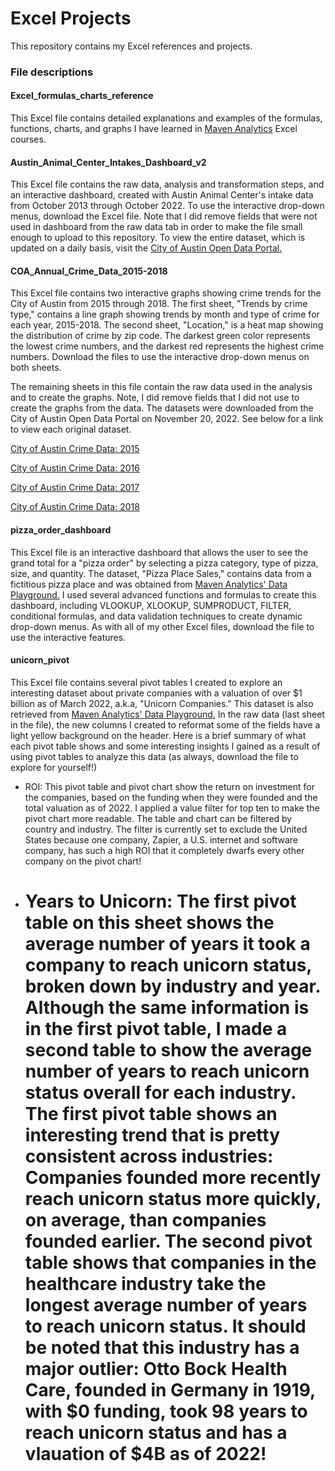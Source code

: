 # Excel Projects

This repository contains my Excel references and projects. 

### File descriptions

#### Excel_formulas_charts_reference
This Excel file contains detailed explanations and examples of the formulas, functions, charts, and graphs I have learned in [Maven Analytics](https://www.mavenanalytics.io) Excel courses. 

#### Austin_Animal_Center_Intakes_Dashboard_v2
This Excel file contains the raw data, analysis and transformation steps, and an interactive dashboard, created with Austin Animal Center's intake data from October 2013 through October 2022. To use the interactive drop-down menus, download the Excel file. Note that I did remove fields that were not used in dashboard from the raw data tab in order to make the file small enough to upload to this repository. To view the entire dataset, which is updated on a daily basis, visit the [City of Austin Open Data Portal.](https://data.austintexas.gov/Health-and-Community-Services/Austin-Animal-Center-Intakes/wter-evkm)

#### COA_Annual_Crime_Data_2015-2018
This Excel file contains two interactive graphs showing crime trends for the City of Austin from 2015 through 2018. The first sheet, "Trends by crime type," contains a line graph showing trends by month and type of crime for each year, 2015-2018. The second sheet, "Location," is a heat map showing the distribution of crime by zip code. The darkest green color represents the lowest crime numbers, and the darkest red represents the highest crime numbers. Download the files to use the interactive drop-down menus on both sheets. 

The remaining sheets in this file contain the raw data used in the analysis and to create the graphs. Note, I did remove fields that I did not use to create the graphs from the data. The datasets were downloaded from the City of Austin Open Data Portal on November 20, 2022. See below for a link to view each original dataset. 

[City of Austin Crime Data: 2015](https://data.austintexas.gov/Public-Safety/Annual-Crime-Dataset-2015/spbg-9v94)

[City of Austin Crime Data: 2016](https://data.austintexas.gov/Public-Safety/2016-Annual-Crime-Data/8iue-zpf6)

[City of Austin Crime Data: 2017](https://data.austintexas.gov/Public-Safety/2017-Annual-Crime/3t4q-mqs5)

[City of Austin Crime Data: 2018](https://data.austintexas.gov/Public-Safety/2018-Annual-Crime/pgvh-cpyq)

#### pizza_order_dashboard
This Excel file is an interactive dashboard that allows the user to see the grand total for a "pizza order" by selecting a pizza category, type of pizza, size, and quantity. The dataset, "Pizza Place Sales," contains data from a fictitious pizza place and was obtained from [Maven Analytics' Data Playground.](https://www.mavenanalytics.io/data-playground) I used several advanced functions and formulas to create this dashboard, including VLOOKUP, XLOOKUP, SUMPRODUCT, FILTER, conditional formulas, and data validation techniques to create dynamic drop-down menus. As with all of my other Excel files, download the file to use the interactive features. 

#### unicorn_pivot
This Excel file contains several pivot tables I created to explore an interesting dataset about private companies with a valuation of over $1 billion as of March 2022, a.k.a, "Unicorn Companies." This dataset is also retrieved from [Maven Analytics' Data Playground.](https://app.mavenanalytics.io/datasets?page=2) 
In the raw data (last sheet in the file), the new columns I created to reformat some of the fields have a light yellow background on the header. 
Here is a brief summary of what each pivot table shows and some interesting insights I gained as a result of using pivot tables to analyze this data (as always, download the file to explore for yourself!)
* ROI: This pivot table and pivot chart show the return on investment for the companies, based on the funding when they were founded and the total valuation as of 2022. I applied a value filter for top ten to make the pivot chart more readable. The table and chart can be filtered by country and industry. The filter is currently set to exclude the United States because one company, Zapier, a U.S. internet and software company, has such a high ROI that it completely dwarfs every other company on the pivot chart!
* # Years to Unicorn: The first pivot table on this sheet shows the average number of years it took a company to reach unicorn status, broken down by industry and year. Although the same information is in the first pivot table, I made a second table to show the average number of years to reach unicorn status overall for each industry. The first pivot table shows an interesting trend that is pretty consistent across industries: Companies founded more recently reach unicorn status more quickly, on average, than companies founded earlier. The second pivot table shows that companies in the healthcare industry take the longest average number of years to reach unicorn status. It should be noted that this industry has a major outlier: Otto Bock Health Care, founded in Germany in 1919, with $0 funding, took 98 years to reach unicorn status and has a vlauation of $4B as of 2022!
